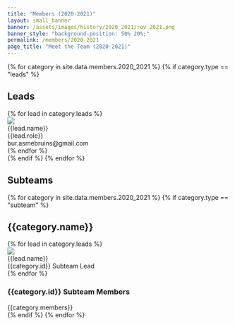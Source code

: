 ```yaml
---
title: "Members (2020-2021)"
layout: small_banner
banner: /assets/images/history/2020_2021/rov_2021.png
banner_style: "background-position: 50% 20%;"
permalink: /members/2020-2021
page_title: "Meet the Team (2020-2021)"
---
```


<div class="bur-wide-container bur-members" markdown="0">
  <section>
    {% for category in site.data.members.2020_2021 %}
        {% if category.type == "leads" %}
        <div class="row bur-subteam-row justify-content-center align-items-center">
            <h1>Leads</h1>
            {% for lead in category.leads %}
            <div class="col bur-profile">
                <img class="bur-lead-image" src="{{site.base_url}}/{% if lead.photo %}{{lead.photo}}{% else %}assets/images/members/blank_profile.jpg{% endif %}">
                <div class="bur-lead-description">
                <div class="bur-lead-name">{{lead.name}}</div>
                <div class="bur-profile-role">{{lead.role}}</div>
                <div>bur.asmebruins@gmail.com</div>
                </div>
            </div>
            {% endfor %}
        </div>
        {% endif %}
    {% endfor %}
  </section>

  <section>
    <div class="row bur-subteam-row">
        <h1>Subteams</h1>
    </div>
    {% for category in site.data.members.2020_2021 %}
        {% if category.type == "subteam" %}
        <div class="row bur-subteam-row">
            <h2>{{category.name}}</h2>
            {% for lead in category.leads %}
            <div class="col-xl-4 bur-profile">
                <img class="bur-profile-image" src="{{site.base_url}}/{% if lead.photo %}{{lead.photo}}{% else %}assets/images/members/blank_profile.jpg{% endif %}">
                <div class="bur-lead-description">
                    <div class="bur-subteam-lead-name">{{lead.name}}</div>
                    <div class="bur-profile-role">{{category.id}} Subteam Lead</div>
                </div>      
            </div>
            {% endfor %}
            <div class="col">
            <h3>{{category.id}} Subteam Members</h3>
            <div class="bur-subteam-members">
                {{category.members}}
            </div>
            </div>
        </div>
        {% endif %}
    {% endfor %}
  </section>

</div>
